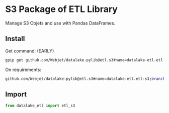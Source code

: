 # S3 Package of ETL Library

Manage S3 Objets and use with Pandas DataFrames.

## Install

Get command: (EARLY)

```bash
gpip get github.com/Webjet/datalake-pylib@etl.s3#name=datalake-etl.etl-s3\;branch=package.etl
```

On requirements:

```bash
github.com/Webjet/datalake-pylib@etl.s3#name=datalake-etl.etl-s3;branch=package.etl
```

## Import

```python
from datalake_etl import etl_s3
```